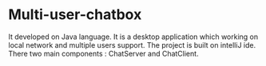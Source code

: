 # Multi-user-chatbox

It developed on Java language. It is a desktop application which working on local network and multiple users support.
The project is built on intelliJ ide. There two main components : ChatServer and ChatClient.
